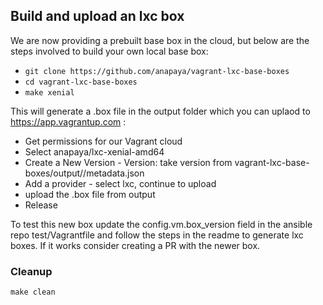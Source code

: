 ## Build and upload an lxc box

We are now providing a prebuilt base box in the cloud, but below are the steps
involved to build your own local base box:
- `git clone https://github.com/anapaya/vagrant-lxc-base-boxes`
- `cd vagrant-lxc-base-boxes`
- `make xenial`

This will generate a .box file in the output folder which you can uplaod to https://app.vagrantup.com :
- Get permissions for our Vagrant cloud
- Select anapaya/lxc-xenial-amd64
- Create a New Version - Version: take version from vagrant-lxc-base-boxes/output/<DATE>/metadata.json
- Add a provider - select lxc, continue to upload
- upload the .box file from output
- Release

To test this new box update the config.vm.box_version field in the ansible repo test/Vagrantfile and follow the steps in the readme to generate lxc boxes. If it works consider creating a PR with the newer box.

### Cleanup
`make clean`

